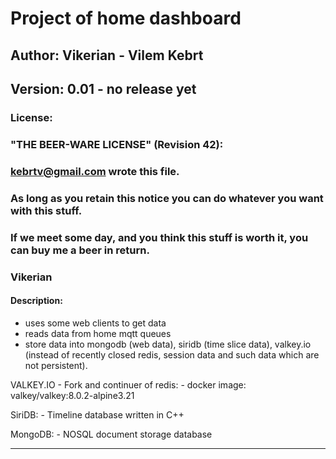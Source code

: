 # Project of home dashboard #
## Author: Vikerian - Vilem Kebrt ##
## Version: 0.01 - no release yet ##

### License:
### "THE BEER-WARE LICENSE" (Revision 42):
### kebrtv@gmail.com wrote this file. 
### As long as you retain this notice you can do whatever you want with this stuff. 
### If we meet some day, and you think this stuff is worth it, you can buy me a beer in return. 
### Vikerian 

#### Description: 
- uses some web clients to get data
- reads data from home mqtt queues
- store data into mongodb (web data),
  siridb (time slice data),
  valkey.io (instead of recently closed redis, 
  session data and such data which are not persistent).


VALKEY.IO 
	- Fork and continuer of redis:
	- docker image: valkey/valkey:8.0.2-alpine3.21

SiriDB:
	- Timeline database written in C++

MongoDB:
	- NOSQL document storage database

---

